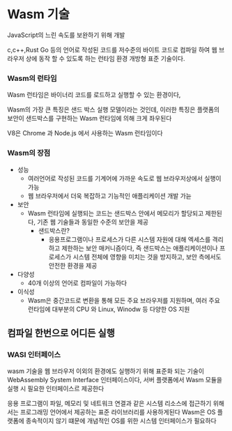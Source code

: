# Wasm 기술

JavaScript의 느린 속도를 보완하기 위해 개발

c,c++,Rust Go 등의 언어로 작성된 코드를 저수준의 바이트 코드로 컴파일 하여 웹 브라우저 상에 동작 할 수 있도록 하는 런타임 환경 개방형 표준 기술이다.

### Wasm의 런타임

Wasm 런타임은 바이너리 코드를 로드하고 실행할 수 있는 환경이다, 

Wasm의 가장 큰 특징은 샌드 박스 실행 모델이라는 것인데, 이러한 특징은 플랫폼의 보안이 샌드박스를 구현하는 Wasm 런타임에 의해 크게 좌우된다

V8은 Chrome 과 Node.js 에서 사용하는 Wasm 런타임이다

### Wasm의 장점

* 성능
  * 여러언어로 작성된 코드를 기계어에 가까운 속도로 웹 브라우저상에서 실행이 가능
  * 웹 브라우저에서 더욱 복잡하고 기능적인 애플리케이션 개발 가늗
* 보안
  * Wasm 런타임에 실행되는 코드는 샌드박스 안에서 메모리가 할당되고 제한된다, 기존 웹 기술들과 동일한 수준의 보안을 제공
    * 샌드박스란?
      * 응용프로그램이나 프로세스가 다른 시스템 자원에 대해 엑세스를 격리하고 제한하는 보안 매커니즘이다, 즉 샌드박스는 애플리케이션이나 프로세스가 시스템 전체에 영향을 미치는 것을 방지하고, 보안 측에서도 안전한 환경을 제공
* 다양성
  * 40개 이상의 언어로 컴파일이 가능하다
* 이식성
  * Wasm은 중간코드로 변환을 통해 모든 주요 브라우저를 지원하며, 여러 주요 런타임에 대부분의 CPU 와 Linux, Winodw 등 다양한 OS 지원

## 컴파일 한번으로 어디든 실행

### WASI 인터페이스

wasm 기술을 웹 브라우저 이외의 환경에도 실행하기 위해 표준화 되는 기술이 WebAssembly System Interface 인터페이스이다, 서버 플랫폼에서 Wasm 모듈을 실행 시 필요한 인터페이스르 제공한다

응용 프로그램이 파일, 메모리 및 네트워크 연결과 같은 시스템 리소스에 접근하기 위해서는 프로그래밍 언어에서 제공하는 표준 라이브러리를 사용하게된다 Wasm은 OS 플랫폼에 종속적이지 않기 떄문에 개념적인 OS를 위한 시스템 인터페이스가 필요하다
